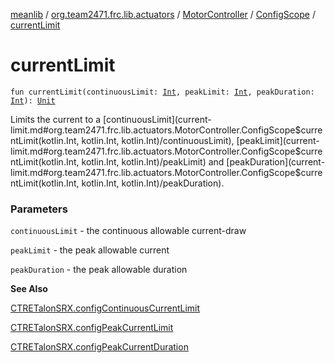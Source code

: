 [meanlib](../../../index.md) / [org.team2471.frc.lib.actuators](../../index.md) / [MotorController](../index.md) / [ConfigScope](index.md) / [currentLimit](./current-limit.md)

# currentLimit

`fun currentLimit(continuousLimit: `[`Int`](https://kotlinlang.org/api/latest/jvm/stdlib/kotlin/-int/index.html)`, peakLimit: `[`Int`](https://kotlinlang.org/api/latest/jvm/stdlib/kotlin/-int/index.html)`, peakDuration: `[`Int`](https://kotlinlang.org/api/latest/jvm/stdlib/kotlin/-int/index.html)`): `[`Unit`](https://kotlinlang.org/api/latest/jvm/stdlib/kotlin/-unit/index.html)

Limits the current to a [continuousLimit](current-limit.md#org.team2471.frc.lib.actuators.MotorController.ConfigScope$currentLimit(kotlin.Int, kotlin.Int, kotlin.Int)/continuousLimit), [peakLimit](current-limit.md#org.team2471.frc.lib.actuators.MotorController.ConfigScope$currentLimit(kotlin.Int, kotlin.Int, kotlin.Int)/peakLimit) and [peakDuration](current-limit.md#org.team2471.frc.lib.actuators.MotorController.ConfigScope$currentLimit(kotlin.Int, kotlin.Int, kotlin.Int)/peakDuration).

### Parameters

`continuousLimit` - the continuous allowable current-draw

`peakLimit` - the peak allowable current

`peakDuration` - the peak allowable duration

**See Also**

[CTRETalonSRX.configContinuousCurrentLimit](#)

[CTRETalonSRX.configPeakCurrentLimit](#)

[CTRETalonSRX.configPeakCurrentDuration](#)

